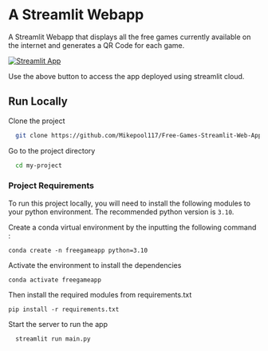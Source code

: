 
# A Streamlit Webapp

A Streamlit Webapp that displays all the free games currently available on the internet and generates a QR Code for each game.

[![Streamlit App](https://static.streamlit.io/badges/streamlit_badge_black_white.svg)](https://free-games.streamlit.app)

Use the above button to access the app deployed using streamlit cloud.
## Run Locally

Clone the project

```bash
  git clone https://github.com/Mikepool117/Free-Games-Streamlit-Web-App.git
```

Go to the project directory

```bash
  cd my-project
```

### Project Requirements

To run this project locally, you will need to install the following modules to your python environment. The recommended python version is `3.10`.

Create a conda virtual environment by the inputting the  following command :

`conda create -n freegameapp python=3.10`

Activate the environment to install the dependencies

`conda activate freegameapp`

Then install the required modules from requirements.txt

`pip install -r requirements.txt`

Start the server to run the app

```bash
  streamlit run main.py
```

